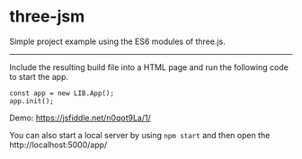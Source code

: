 # three-jsm
Simple project example using the ES6 modules of three.js.

---

Include the resulting build file into a HTML page and run the following code to start the app.

    const app = new LIB.App();
    app.init();

Demo: https://jsfiddle.net/n0qot9La/1/

You can also start a local server by using `npm start` and then open the http://localhost:5000/app/

